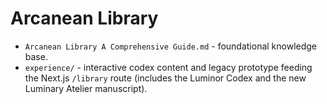 ﻿# Arcanean Library

- `Arcanean Library A Comprehensive Guide.md` - foundational knowledge base.
- `experience/` - interactive codex content and legacy prototype feeding the Next.js `/library` route (includes the Luminor Codex and the new Luminary Atelier manuscript).
